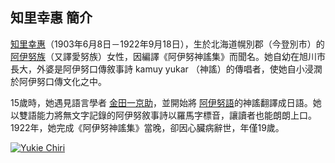 ## 知里幸惠 簡介



<div class="intro_box">
    <div class="intro_text">
        <p>
            <a href="https://zh.wikipedia.org/zh-hk/知里幸惠" target="_blank">知里幸惠</a>（1903年6月8日－1922年9月18日），生於北海道幌別郡（今登別市）的
            <a href="https://zh.wikipedia.org/zh-hk/阿伊努人" target="_blank">阿伊努族</a>（又譯愛努族）女性，因編譯《阿伊努神謠集》而聞名。她自幼在旭川市長大，外婆是阿伊努口傳敘事詩 kamuy yukar （神謠）的傳唱者，使她自小浸潤於阿伊努口傳文化之中。
        </p>
        <p>
            15歲時，她遇見語言學者
            <a href="https://zh.wikipedia.org/zh-hk/金田一京助" target="_blank">金田一京助</a>，並開始將
            <a href="https://zh.wikipedia.org/zh-hk/阿伊努語" target="_blank">阿伊努語</a>的神謠翻譯成日語。她以雙語能力將無文字記錄的阿伊努敘事詩以羅馬字標音，讓讀者也能朗朗上口。1922年，她完成《阿伊努神謠集》當晚，卻因心臟病辭世，年僅19歲。
        </p>
    </div>
    <div class="intro_img">
        <a title="知里幸惠。照片為她辭世前2個月，大正11年 （1922年）7月住在東京金田一京助住家庭院所拍攝。（來源 Wikipedia）" href="https://commons.wikimedia.org/wiki/File:Yukie_Chiri.jpg" target="_blank">
            <img loading="lazy" src="https://upload.wikimedia.org/wikipedia/commons/thumb/4/4d/Yukie_Chiri.jpg/256px-Yukie_Chiri.jpg?20220509183742" alt="Yukie Chiri" class="intro_img_style">
        </a>
    </div>
</div>


